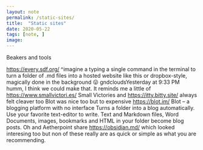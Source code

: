 ```yaml
---
layout: note
permalink: /static-sites/
title:  "Static sites"
date: 2020-05-22
tags: [note, ]
image:
---
```



Beakers and tools

https://every.sdf.org/
^imagine a typing a single command in the terminal to turn a folder of .md files into a hosted website like this
or dropbox-style, magically done in the background :stuck_out_tongue:
gndcloudsYesterday at 9:33 PM
humm, I think we could make that.
It reminds me a little of https://www.smallvictori.es/
Small Victories
and https://itty.bitty.site/ always felt cleaver too
Blot was nice too but to expensive https://blot.im/
Blot – a blogging platform with no interface
Turns a folder into a blog automatically. Use your favorite text-editor to write. Text and Markdown files, Word Documents, images, bookmarks and HTML in your folder become blog posts.
Oh and Aetherpoint share https://obsidian.md/ which looked interesing too
but non of these really are as quick or simple as what you are recommending.
